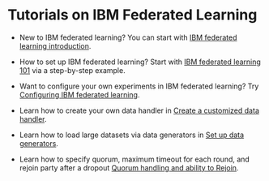 # Tutorials on IBM Federated Learning

- New to IBM federated learning? You can start with [IBM federated learning introduction](../../README.md).

- How to set up IBM federated learning? Start with [IBM federated learning 101](../_pages/quickstart.md) via a step-by-step example.

- Want to configure your own experiments in IBM federated learning? Try [Configuring IBM federated learning](../tutorials/configure_fl.md).

- Learn how to create your own data handler in [Create a customized data handler](../tutorials/create_my_data_handler.md).

- Learn how to load large datasets via data generators in [Set up data generators](../tutorials/set_up_data_generators_for_fl.md).

- Learn how to specify quorum, maximum timeout for each round, and rejoin party after a dropout [Quorum handling and ability to Rejoin](../tutorials/quorum_rejoin.md).


